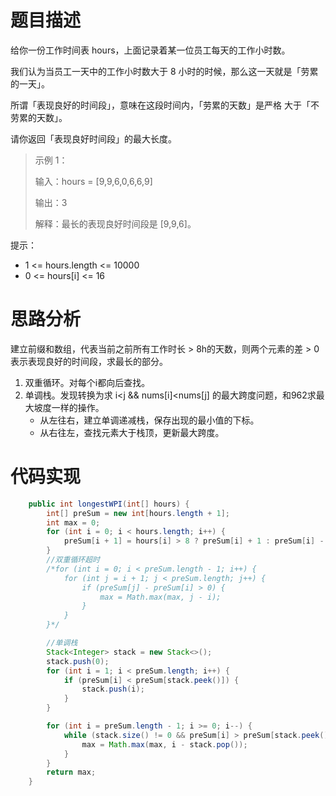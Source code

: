 # 题目描述
给你一份工作时间表 hours，上面记录着某一位员工每天的工作小时数。

我们认为当员工一天中的工作小时数大于 8 小时的时候，那么这一天就是「劳累的一天」。

所谓「表现良好的时间段」，意味在这段时间内，「劳累的天数」是严格 大于「不劳累的天数」。

请你返回「表现良好时间段」的最大长度。

 

> 示例 1：
> 
> 输入：hours = [9,9,6,0,6,6,9]
> 
> 输出：3
> 
> 解释：最长的表现良好时间段是 [9,9,6]。
 

提示：

- 1 <= hours.length <= 10000
- 0 <= hours[i] <= 16

# 思路分析

建立前缀和数组，代表当前之前所有工作时长 > 8h的天数，则两个元素的差 > 0 表示表现良好的时间段，求最长的部分。

1. 双重循环。对每个i都向后查找。
2. 单调栈。发现转换为求 i<j && nums[i]<nums[j] 的最大跨度问题，和962求最大坡度一样的操作。
    - 从左往右，建立单调递减栈，保存出现的最小值的下标。
    - 从右往左，查找元素大于栈顶，更新最大跨度。


# 代码实现
```java
    public int longestWPI(int[] hours) {
        int[] preSum = new int[hours.length + 1];
        int max = 0;
        for (int i = 0; i < hours.length; i++) {
            preSum[i + 1] = hours[i] > 8 ? preSum[i] + 1 : preSum[i] - 1;
        }
        //双重循环超时
        /*for (int i = 0; i < preSum.length - 1; i++) {
            for (int j = i + 1; j < preSum.length; j++) {
                if (preSum[j] - preSum[i] > 0) {
                    max = Math.max(max, j - i);
                }
            }
        }*/

        //单调栈
        Stack<Integer> stack = new Stack<>();
        stack.push(0);
        for (int i = 1; i < preSum.length; i++) {
            if (preSum[i] < preSum[stack.peek()]) {
                stack.push(i);
            }
        }

        for (int i = preSum.length - 1; i >= 0; i--) {
            while (stack.size() != 0 && preSum[i] > preSum[stack.peek()]) {
                max = Math.max(max, i - stack.pop());
            }
        }
        return max;
    }
```
